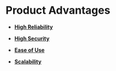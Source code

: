 # Product Advantages<a name="dds_01_0006"></a>

-   **[High Reliability](high-reliability.md)**  

-   **[High Security](high-security.md)**  

-   **[Ease of Use](ease-of-use.md)**  

-   **[Scalability](scalability.md)**  


